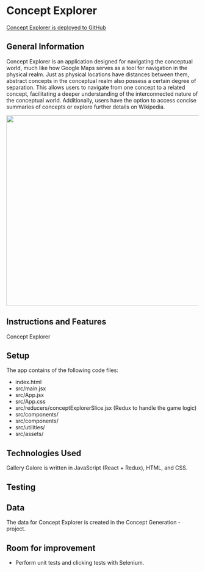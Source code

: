 # Concept Explorer
[Concept Explorer is deployed to GitHub](https://joelhkv.github.io/ConceptExplorer/)

## General Information
Concept Explorer is an application designed for navigating the conceptual world, much like how Google Maps serves as a tool for navigation in the physical realm. Just as physical locations have distances between them, abstract concepts in the conceptual realm also possess a certain degree of separation. This allows users to navigate from one concept to a related concept, facilitating a deeper understanding of the interconnected nature of the conceptual world. Additionally, users have the option to access concise summaries of concepts or explore further details on Wikipedia.

<img src="https://github.com/JoelHKV/ConceptExplorer/tree/main/public/Fig1_Concept.jpg" width="700" height="500">



## Instructions and Features
Concept Explorer
    
 
 

## Setup
The app contains of the following code files:
- index.html
- src/main.jsx
- src/App.jsx
- src/App.css
- src/reducers/conceptExplorerSlice.jsx (Redux to handle the game logic)
- src/components/ 
- src/components/ 
- src/utilities/ 
- src/assets/ 

## Technologies Used
Gallery Galore is written in JavaScript (React + Redux), HTML, and CSS. 

## Testing

## Data

The data for Concept Explorer is created in the Concept Generation -project.

 
## Room for improvement
- Perform unit tests and clicking tests with Selenium.

